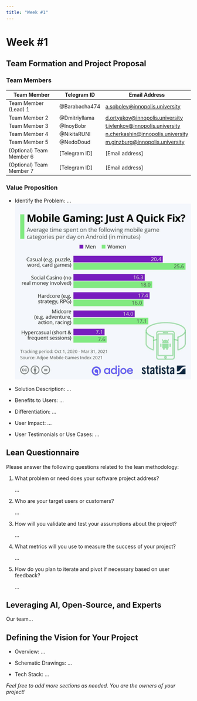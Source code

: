 ```yaml
---
title: "Week #1"
---
```


# Week #1

## **Team Formation and Project Proposal**

### **Team Members**

| Team Member              | Telegram ID   | Email Address                     |
|--------------------------|---------------|-----------------------------------|
| Team Member (Lead) 1     | @Barabacha474 | a.sobolev@innopolis.university    |
| Team Member 2            | @Dmitriyllama | d.ortyakov@innopolis.university   |
| Team Member 3            | @InoyBobr     | t.ivlenkov@innopolis.university   |
| Team Member 4            | @NikitaRUNI   | n.cherkashin@innopolis.university |
| Team Member 5            | @NedoDoud     | m.ginzburg@innopolis.university   |
| (Optional) Team Member 6 | [Telegram ID] | [Email address] |
| (Optional) Team Member 7 | [Telegram ID] | [Email address] |

### **Value Proposition**

- Identify the Problem:
...
  ![Casual-NotCasual-statistics](static/2024/Frontline-Walker/Casual-NotCasual-statistics.jpg)



- Solution Description:
...

- Benefits to Users:
...

- Differentiation:
...

- User Impact:
...

- User Testimonials or Use Cases:
...

## **Lean Questionnaire**

Please answer the following questions related to the lean methodology:

1. What problem or need does your software project address? 
   
   ...

2. Who are your target users or customers?

   ...

3. How will you validate and test your assumptions about the project?

   ...

4. What metrics will you use to measure the success of your project?

   ...

5. How do you plan to iterate and pivot if necessary based on user feedback?

   ...

## **Leveraging AI, Open-Source, and Experts**

Our team...

## **Defining the Vision for Your Project**

- Overview: ...

- Schematic Drawings: ...

- Tech Stack: ...

*Feel free to add more sections as needed. You are the owners of your project!*
